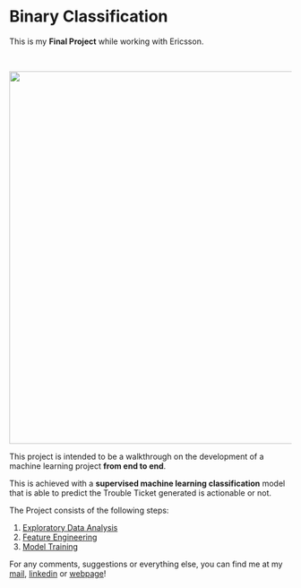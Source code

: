 # Binary Classification

This is my **Final Project** while working with Ericsson.

<br/>
<p align="center">
  <img src="https://i.ibb.co/vP2DxNs/scikit.png" height="665" width="1176">
</p>

This project is intended to be a walkthrough on the development of a machine learning project **from end to end**.

This is achieved with a **supervised machine learning classification** model that is able to predict the Trouble Ticket generated is actionable or not.

The Project consists of the following steps:

1. [Exploratory Data Analysis](https://github.com/amitnits2016/DataScience/tree/master/BinaryClassification/01.%20Exploratory%20Data%20Analysis)
3. [Feature Engineering](https://github.com/amitnits2016/DataScience/tree/master/BinaryClassification/02.%20Feature%20Engineering)
4. [Model Training](https://github.com/amitnits2016/DataScience/tree/master/BinaryClassification/03.%20Model%20Training)

For any comments, suggestions or everything else, you can find me at my [mail](mailto:amit.nits2016@gmail.com), [linkedin](https://www.linkedin.com/in/amitnits2016/) or [webpage](https://about.me/amitnits2016)!
